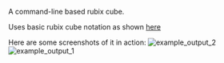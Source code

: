 A command-line based rubix cube.

Uses basic rubix cube notation as shown [here](https://www.speedsolving.com/wiki/index.php/3x3x3_notation#Basic_Cube_Notation)

Here are some screenshots of it in action:
![example_output_2](https://cloud.githubusercontent.com/assets/10148659/13725493/44bea980-e858-11e5-94c0-d0f09ed18f51.png)
![example_output_1](https://cloud.githubusercontent.com/assets/10148659/13725492/4219284a-e858-11e5-8f27-d30d9c565739.png)
